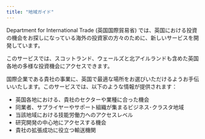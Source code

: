 ```yaml
---
title: "地域ガイド"
---
```


Department for International Trade (英国国際貿易省) では、英国における投資の機会をお探しになっている海外の投資家の方々のために、新しいサービスを開発しています。

このサービスでは、スコットランド、ウェールズと北アイルランドも含めた英国各地の多様な投資機会にアクセスできます。

国際企業である貴社の事業に、英国で最適な場所をお選びいただけるようお手伝いいたします。このサービスでは、以下のような情報が提供されます：

- 英国各地における、貴社のセクターや業種に合った機会
- 同業者、サプライヤーやサポート組織が集まるビジネス･クラスタ地域
- 当該地域における技能労働力へのアクセスレベル
- 研究開発の中心地にアクセスする機会
- 貴社の拡張成功に役立つ輸送機関
